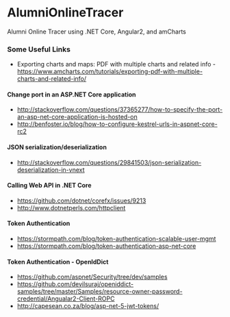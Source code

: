 # AlumniOnlineTracer
Alumni Online Tracer using .NET Core, Angular2, and amCharts



### Some Useful Links
* Exporting charts and maps: PDF with multiple charts and related info - https://www.amcharts.com/tutorials/exporting-pdf-with-multiple-charts-and-related-info/

#### Change port in an ASP.NET Core application
 - http://stackoverflow.com/questions/37365277/how-to-specify-the-port-an-asp-net-core-application-is-hosted-on
 - http://benfoster.io/blog/how-to-configure-kestrel-urls-in-aspnet-core-rc2
 
#### JSON serialization/deserialization
 - http://stackoverflow.com/questions/29841503/json-serialization-deserialization-in-vnext
 
#### Calling Web API in .NET Core
 - https://github.com/dotnet/corefx/issues/9213
 - http://www.dotnetperls.com/httpclient

#### Token Authentication
 - https://stormpath.com/blog/token-authentication-scalable-user-mgmt
 - https://stormpath.com/blog/token-authentication-asp-net-core
 
#### Token Authentication - OpenIdDict
 - https://github.com/aspnet/Security/tree/dev/samples
 - https://github.com/devilsuraj/openiddict-samples/tree/master/Samples/resource-owner-password-credential/Angualar2-Client-ROPC
 - http://capesean.co.za/blog/asp-net-5-jwt-tokens/